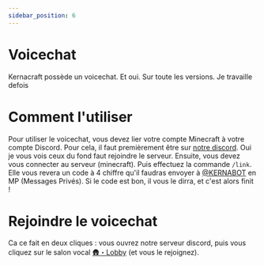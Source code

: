 ```yaml
---
sidebar_position: 6
---
```


# Voicechat
Kernacraft possède un voicechat. Et oui. Sur toute les versions. Je travaille defois

# Comment l'utiliser
Pour utiliser le voicechat, vous devez lier votre compte Minecraft à votre compte Discord. Pour cela, il faut premièrement être sur [notre discord](https://dsc.gg/kernacraft). Oui je vous vois ceux du fond faut rejoindre le serveur.
Ensuite, vous devez vous connecter au serveur (minecraft). Puis effectuez la commande `/link`. Elle vous revera un code à 4 chiffre qu'il faudras envoyer à [@KERNABOT](https://discord.com/channels/@me/1193598344333897738) en MP (Messages Privés). Si le code est bon, il vous le dirra, et c'est alors finit !


# Rejoindre le voicechat
Ca ce fait en deux cliques : vous ouvrez notre serveur discord, puis vous cliquez sur le salon vocal [🛖・Lobby](https://discord.com/channels/1040976548821475339/1167741660067803217) (et vous le rejoignez).
